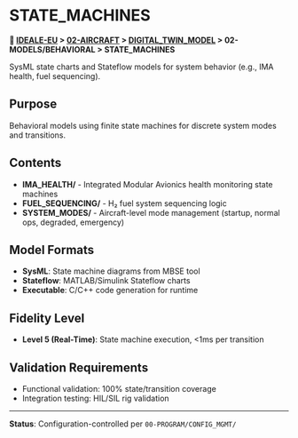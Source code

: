 # STATE_MACHINES

**📍 [IDEALE-EU](../../../../) > [02-AIRCRAFT](../../../) > [DIGITAL_TWIN_MODEL](../../) > 02-MODELS/BEHAVIORAL > STATE_MACHINES**

SysML state charts and Stateflow models for system behavior (e.g., IMA health, fuel sequencing).

## Purpose

Behavioral models using finite state machines for discrete system modes and transitions.

## Contents

- **IMA_HEALTH/** - Integrated Modular Avionics health monitoring state machines
- **FUEL_SEQUENCING/** - H₂ fuel system sequencing logic
- **SYSTEM_MODES/** - Aircraft-level mode management (startup, normal ops, degraded, emergency)

## Model Formats

- **SysML**: State machine diagrams from MBSE tool
- **Stateflow**: MATLAB/Simulink Stateflow charts
- **Executable**: C/C++ code generation for runtime

## Fidelity Level

- **Level 5 (Real-Time)**: State machine execution, <1ms per transition

## Validation Requirements

- Functional validation: 100% state/transition coverage
- Integration testing: HIL/SIL rig validation

---

**Status**: Configuration-controlled per `00-PROGRAM/CONFIG_MGMT/`

